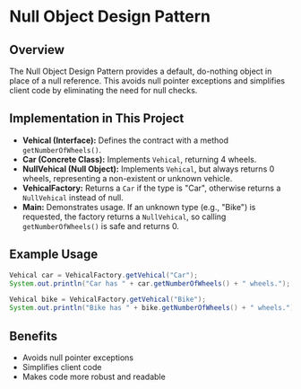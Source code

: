 # Null Object Design Pattern

## Overview
The Null Object Design Pattern provides a default, do-nothing object in place of a null reference. This avoids null pointer exceptions and simplifies client code by eliminating the need for null checks.

## Implementation in This Project
- **Vehical (Interface):** Defines the contract with a method `getNumberOfWheels()`.
- **Car (Concrete Class):** Implements `Vehical`, returning 4 wheels.
- **NullVehical (Null Object):** Implements `Vehical`, but always returns 0 wheels, representing a non-existent or unknown vehicle.
- **VehicalFactory:** Returns a `Car` if the type is "Car", otherwise returns a `NullVehical` instead of null.
- **Main:** Demonstrates usage. If an unknown type (e.g., "Bike") is requested, the factory returns a `NullVehical`, so calling `getNumberOfWheels()` is safe and returns 0.

## Example Usage
```java
Vehical car = VehicalFactory.getVehical("Car");
System.out.println("Car has " + car.getNumberOfWheels() + " wheels."); // Output: 4

Vehical bike = VehicalFactory.getVehical("Bike");
System.out.println("Bike has " + bike.getNumberOfWheels() + " wheels."); // Output: 0
```

## Benefits
- Avoids null pointer exceptions
- Simplifies client code
- Makes code more robust and readable

